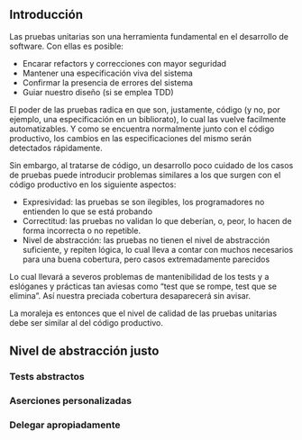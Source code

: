 Introducción
------------

Las pruebas unitarias son una herramienta fundamental en el desarrollo de software. Con ellas es posible:

-   Encarar refactors y correcciones con mayor seguridad
-   Mantener una especificación viva del sistema
-   Confirmar la presencia de errores del sistema
-   Guiar nuestro diseño (si se emplea TDD)

El poder de las pruebas radica en que son, justamente, código (y no, por ejemplo, una especificación en un bibliorato), lo cual las vuelve facilmente automatizables. Y como se encuentra normalmente junto con el código productivo, los cambios en las especificaciones del mismo serán detectados rápidamente.

Sin embargo, al tratarse de código, un desarrollo poco cuidado de los casos de pruebas puede introducir problemas similares a los que surgen con el código productivo en los siguiente aspectos:

-   Expresividad: las pruebas se son ilegibles, los programadores no entienden lo que se está probando
-   Correctitud: las pruebas no validan lo que deberían, o, peor, lo hacen de forma incorrecta o no repetible.
-   Nivel de abstracción: las pruebas no tienen el nivel de abstracción suficiente, y repiten lógica, lo cual lleva a contar con muchos necesarios para una buena cobertura, pero casos extremadamente parecidos

Lo cual llevará a severos problemas de mantenibilidad de los tests y a eslóganes y prácticas tan aviesas como “test que se rompe, test que se elimina”. Así nuestra preciada cobertura desaparecerá sin avisar.

La moraleja es entonces que el nivel de calidad de las pruebas unitarias debe ser similar al del código productivo.

Nivel de abstracción justo
--------------------------

### Tests abstractos

### Aserciones personalizadas

### Delegar apropiadamente
